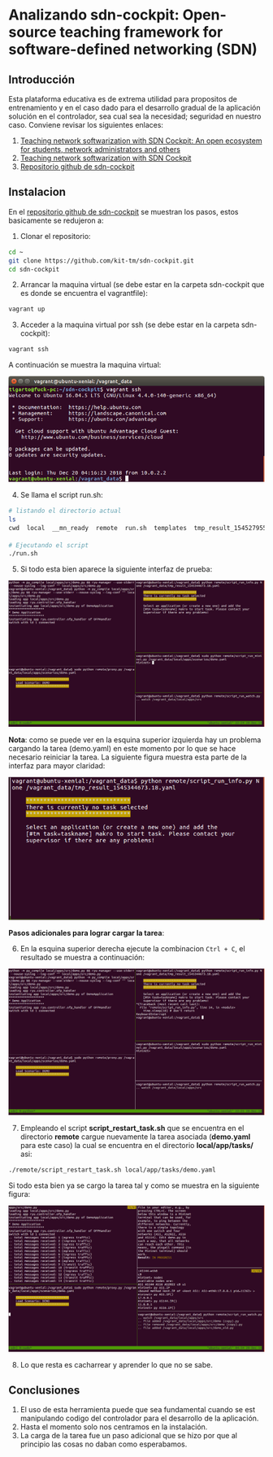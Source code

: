 # Analizando sdn-cockpit: Open-source teaching framework for software-defined networking (SDN) # 

## Introducción ##

Esta plataforma educativa es de extrema utilidad para propositos de entrenamiento y en el caso dado para el desarrollo gradual
de la aplicación solución en el controlador, sea cual sea la necesidad; seguridad en nuestro caso. Conviene revisar los siguientes
enlaces:
1. [Teaching network softwarization with SDN Cockpit: An open ecosystem for students, network administrators and others](https://dl.gi.de/bitstream/handle/20.500.12116/16581/DFN-Forum-Proceedings-008.pdf?sequence=1&isAllowed=y)
2. [Teaching network softwarization with SDN Cockpit](https://www.dfn.de/fileadmin/7Veranstaltungen/Technologieforum/2018/Folien_Vortraege/TF_2108_Teaching_Network_Softwarization_Heseding.pdf)
3. [Repositorio github de sdn-cockpit](https://github.com/kit-tm/sdn-cockpit)

## Instalacion ##

En el [repositorio github de sdn-cockpit](https://github.com/kit-tm/sdn-cockpit) se muestran los pasos, estos basicamente se redujeron a:

1. Clonar el repositorio: 

```bash
cd ~
git clone https://github.com/kit-tm/sdn-cockpit.git
cd sdn-cockpit
```

2. Arrancar la maquina virtual (se debe estar en la carpeta sdn-cockpit que es donde se encuentra el vagrantfile):

```bash
vagrant up
```

3. Acceder a la maquina virtual por ssh (se debe estar en la carpeta sdn-cockpit): 

```bash
vagrant ssh
```
A continuación se muestra la maquina virtual:

![vm](./sdn-cockpit-vm.png)

4. Se llama el script run.sh:

```bash
# listando el directorio actual
ls
cwd  local  __mn_ready  remote  run.sh  templates  tmp_result_1545279556.93.yaml  tmp_topology.mn

# Ejecutando el script
./run.sh
```

5. Si todo esta bien aparece la siguiente interfaz de prueba:

![interfaz1](./sdn-cockpit-interface_0.png)

**Nota**: como se  puede ver en la esquina superior izquierda hay un problema cargando la tarea (demo.yaml) en este momento por lo que se hace necesario reiniciar la tarea. La siguiente figura muestra esta parte de la interfaz para mayor claridad:

![interfaz_tarea](./sdn-cockpit-interface_task.png)

**Pasos adicionales para lograr cargar la tarea**:

6. En la esquina superior derecha ejecute la combinacion ```Ctrl + C```, el resultado se muestra a continuación:

![interfaz_ctrl_c](sdn-cockpit-interface_1.png)

7. Empleando el script **script_restart_task.sh** que se encuentra en el directorio **remote** cargue nuevamente la tarea asociada (**demo.yaml** para este caso) la cual se encuentra en el directorio **local/app/tasks/** asi:

```bash
./remote/script_restart_task.sh local/app/tasks/demo.yaml
```

Si todo esta bien ya se cargo la tarea tal y como se muestra en la siguiente figura:

![interfaz](sdn-cockpit-interface.png)

8. Lo que resta es cacharrear y aprender lo que no se sabe. 

## Conclusiones ##
1. El uso de esta herramienta puede que sea fundamental cuando se est manipulando codigo del controlador para el desarrollo de la aplicación.
2. Hasta el momento solo nos centramos en la instalación.
3. La carga de la tarea fue un paso adicional que se hizo por que al principio las cosas no daban como esperabamos.


